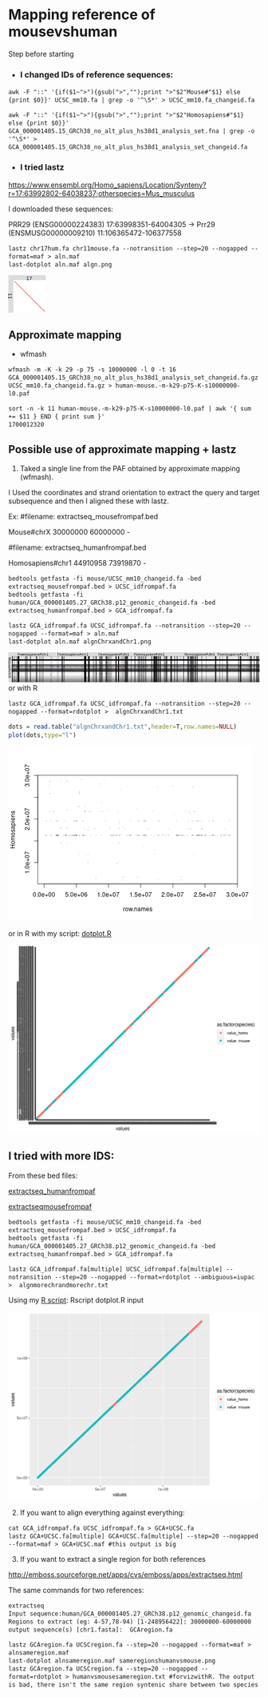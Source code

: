 # Mapping reference of mousevshuman

Step before starting

- ### I changed IDs of reference sequences:

```shell
awk -F "::" '{if($1~">"){gsub(">","");print ">"$2"Mouse#"$1} else {print $0}}' UCSC_mm10.fa | grep -o '^\S*' > UCSC_mm10.fa_changeid.fa
```
```shell
awk -F "::" '{if($1~">"){gsub(">","");print ">"$2"Homosapiens#"$1} else {print $0}}' GCA_000001405.15_GRCh38_no_alt_plus_hs38d1_analysis_set.fna | grep -o '^\S*' > GCA_000001405.15_GRCh38_no_alt_plus_hs38d1_analysis_set_changeid.fa
```

- ### I tried lastz

https://www.ensembl.org/Homo_sapiens/Location/Synteny?r=17:63992802-64038237;otherspecies=Mus_musculus

I downloaded these sequences:

PRR29 (ENSG00000224383)	17:63998351-64004305	→	Prr29 (ENSMUSG00000009210)	11:106365472-106377558

```shell
lastz chr17hum.fa chr11mouse.fa --notransition --step=20 --nogapped --format=maf > aln.maf
last-dotplot aln.maf algn.png
```
![algn.png](/img/algn.png)

## Approximate mapping

- wfmash

```shell
wfmash -m -K -k 29 -p 75 -s 10000000 -l 0 -t 16 GCA_000001405.15_GRCh38_no_alt_plus_hs38d1_analysis_set_changeid.fa.gz UCSC_mm10.fa_changeid.fa.gz > human-mouse.-m-k29-p75-K-s10000000-l0.paf
```

```shell
sort -n -k 11 human-mouse.-m-k29-p75-K-s10000000-l0.paf | awk '{ sum += $11 } END { print sum }'
1700012320
```

## Possible use of approximate mapping + lastz

1. Taked a single line from the PAF obtained by approximate mapping (wfmash).

I Used the coordinates and strand orientation to extract the query and target subsequence and then I aligned these with lastz.

Ex: #filename: extractseq_mousefrompaf.bed 

Mouse#chrX	30000000	60000000	-                   

#filename: extractseq_humanfrompaf.bed

Homosapiens#chr1	44910958	73919870	-             

```shell
bedtools getfasta -fi mouse/UCSC_mm10_changeid.fa -bed extractseq_mousefrompaf.bed > UCSC_idfrompaf.fa
bedtools getfasta -fi human/GCA_000001405.27_GRCh38.p12_genomic_changeid.fa -bed extractseq_humanfrompaf.bed > GCA_idfrompaf.fa
```

```shell
lastz GCA_idfrompaf.fa UCSC_idfrompaf.fa --notransition --step=20 --nogapped --format=maf > aln.maf
last-dotplot aln.maf algnChrxandChr1.png
```

![algnChrxandChr1.png](/img/algnChrxandChr1.png)
or with R

```shell
lastz GCA_idfrompaf.fa UCSC_idfrompaf.fa --notransition --step=20 --nogapped --format=rdotplot >  algnChrxandChr1.txt
```
```R
dots = read.table("algnChrxandChr1.txt",header=T,row.names=NULL)
plot(dots,type="l")
```
![sample.png](/img/sample.png)

or in R with my script: 
[dotplot.R](script/dotplot.R)

![alnchrx_chr1.png](/img/alnchrx_chr1.png)

## I tried with more IDS:

From these bed files:

[extractseq_humanfrompaf](test/extractseq_humanfrompaf.bed)

[extractseqmousefrompaf](test/extractseq_mousefrompaf.bed)

```shell
bedtools getfasta -fi mouse/UCSC_mm10_changeid.fa -bed extractseq_mousefrompaf.bed > UCSC_idfrompaf.fa
bedtools getfasta -fi human/GCA_000001405.27_GRCh38.p12_genomic_changeid.fa -bed extractseq_humanfrompaf.bed > GCA_idfrompaf.fa
```


```shell
lastz GCA_idfrompaf.fa[multiple] UCSC_idfrompaf.fa[multiple] --notransition --step=20 --nogapped --format=rdotplot --ambiguous=iupac >  algnmorechrandmorechr.txt
```
Using my [R script](dotplot.R): Rscript dotplot.R input 

![plotaln4seqvs4seq](/img/aln4seqvs4seq.png)


2. If you want to align everything against everything:
```shell
cat GCA_idfrompaf.fa UCSC_idfrompaf.fa > GCA+UCSC.fa
lastz GCA+UCSC.fa[multiple] GCA+UCSC.fa[multiple] --step=20 --nogapped  --format=maf > GCA+UCSC.maf #this output is big
```
3. If you want to extract a single region for both references

http://emboss.sourceforge.net/apps/cvs/emboss/apps/extractseq.html

The same commands for two references:

```shell
extractseq
Input sequence:human/GCA_000001405.27_GRCh38.p12_genomic_changeid.fa
Regions to extract (eg: 4-57,78-94) [1-248956422]: 30000000-60000000
output sequence(s) [chr1.fasta]:  GCAregion.fa 
```

```shell
lastz GCAregion.fa UCSCregion.fa --step=20 --nogapped --format=maf > alnsameregion.maf 
last-dotplot alnsameregion.maf sameregionshumanvsmouse.png
lastz GCAregion.fa UCSCregion.fa --step=20 --nogapped --format=rdotplot > humanvsmousesameregion.txt #forvizwithR. The output is bad, there isn't the same region syntenic share between two species
```
